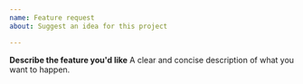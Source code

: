 ```yaml
---
name: Feature request
about: Suggest an idea for this project

---
```


**Describe the feature you'd like**
A clear and concise description of what you want to happen.

